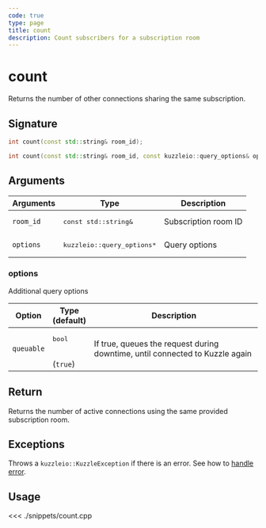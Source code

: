 ```yaml
---
code: true
type: page
title: count
description: Count subscribers for a subscription room
---
```


# count

Returns the number of other connections sharing the same subscription.

## Signature

```cpp
int count(const std::string& room_id);

int count(const std::string& room_id, const kuzzleio::query_options& options);
```

## Arguments

| Arguments | Type                                 | Description          |
| --------- | ------------------------------------ | -------------------- |
| `room_id` | <pre>const std::string&</pre>        | Subscription room ID |
| `options` | <pre>kuzzleio::query_options\*</pre> | Query options        |

### options

Additional query options

| Option     | Type<br/>(default)           | Description                                                                  |
| ---------- | ---------------------------- | ---------------------------------------------------------------------------- |
| `queuable` | <pre>bool</pre><br/>(`true`) | If true, queues the request during downtime, until connected to Kuzzle again |

## Return

Returns the number of active connections using the same provided subscription room.

## Exceptions

Throws a `kuzzleio::KuzzleException` if there is an error. See how to [handle error](/sdk/cpp/1/essentials/error-handling).

## Usage

<<< ./snippets/count.cpp
